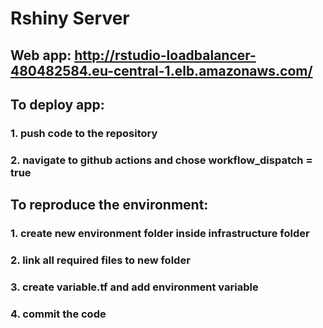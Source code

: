 # Rshiny Server
## Web app: http://rstudio-loadbalancer-480482584.eu-central-1.elb.amazonaws.com/
## To deploy app:
### 1. push code to the repository
### 2. navigate to github actions and chose workflow_dispatch = true

## To reproduce the environment:
### 1. create new environment folder inside infrastructure folder 
### 2. link all required files to new folder
### 3. create variable.tf and add environment variable
### 4. commit the code


